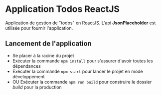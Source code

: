 # Application Todos ReactJS

Application de gestion de "todos" en ReactJS. L'api **JsonPlaceholder** est utilisée pour fournir l'application.

## Lancement de l'application

- Se placer à la racine du projet
- Exécuter la commande ```npm install``` pour s'assurer d'avoir toutes les dépendances
- Exécuter la commande ```npm start``` pour lancer le projet en mode développement
- OU Exécuter la commande ```npm run build``` pour construire le dossier *build* pour la production
